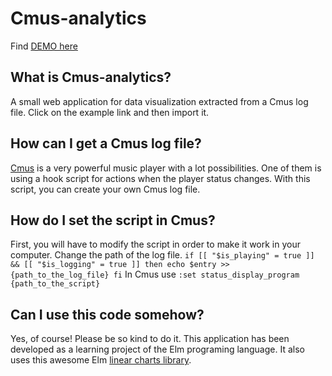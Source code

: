 # Cmus-analytics
Find [DEMO here](https://rafapaezbas.github.io/cmus-analytics/docs/index.html)
## What is Cmus-analytics?
A small web application for data visualization extracted from a Cmus log file. Click on the example link and then import it.
## How can I get a Cmus log file?
[Cmus](https://cmus.github.io/) is a very powerful music player with a lot possibilities. One of them is using a hook script for actions when the player status changes. With this script, you can create your own Cmus log file.
## How do I set the script in Cmus?
First, you will have to modify the script in order to make it work in your computer. Change the path of the log file.
`
if [[ "$is_playing" = true ]] && [[ "$is_logging" = true ]]
then
    echo $entry >> {path_to_the_log_file}
fi
`
In Cmus use
`
:set status_display_program {path_to_the_script}
`
## Can I use this code somehow?
Yes, of course! Please be so kind to do it. This application has been developed as a learning project of the Elm programing language. It also uses this awesome Elm [linear charts library](https://github.com/terezka/line-charts/).

